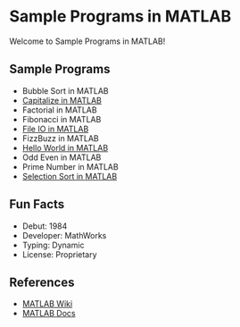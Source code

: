 # Sample Programs in MATLAB

Welcome to Sample Programs in MATLAB!

## Sample Programs

- Bubble Sort in MATLAB
- [Capitalize in MATLAB][1]
- Factorial in MATLAB
- Fibonacci in MATLAB
- [File IO in MATLAB][2]
- FizzBuzz in MATLAB
- [Hello World in MATLAB][3]
- Odd Even in MATLAB
- Prime Number in MATLAB
- [Selection Sort in MATLAB][4]

## Fun Facts

- Debut: 1984
- Developer: MathWorks
- Typing: Dynamic
- License: Proprietary

## References

- [MATLAB Wiki](https://en.wikipedia.org/wiki/MATLAB)
- [MATLAB Docs](https://www.mathworks.com/)

[1]: https://github.com/TheRenegadeCoder/sample-programs/issues/1458
[2]: https://github.com/TheRenegadeCoder/sample-programs/issues/1452
[3]: https://therenegadecoder.com/code/hello-world-in-matlab/
[4]: https://github.com/TheRenegadeCoder/sample-programs/issues/1463
